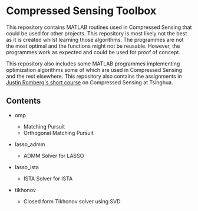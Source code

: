# Compressed Sensing Toolbox
This repository contains MATLAB routines used in Compressed Sensing that could be used for other projects. This repository is most likely not the best as it is created whilst learning those algorithms. The programmes are not the most optimal and the functions might not be reusable. However, the programmes work as expected and could be used for proof of concept.

This repository also includes some MATLAB programmes implementing optimization algorithms some of which are used in Compressed Sensing and the rest elsewhere. This repository also contains the assignments in [Justin Romberg's short course](http://jrom.ece.gatech.edu/tsinghua-oct13/) on Compressed Sensing at Tsinghua.

## Contents
- omp
	- Matching Pursuit
	- Orthogonal Matching Pursuit

- lasso_admm
	- ADMM Solver for LASSO

- lasso_ista
	- ISTA Solver for ISTA

- tikhonov
	- Closed form Tikhonov solver using SVD